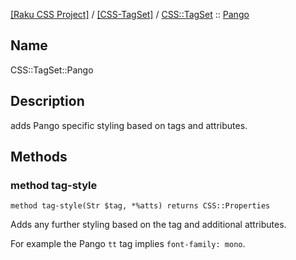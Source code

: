 [[Raku CSS Project]](https://css-raku.github.io)
 / [[CSS-TagSet]](https://css-raku.github.io/CSS-TagSet-raku)
 / [CSS::TagSet](https://css-raku.github.io/CSS-TagSet-raku/CSS/TagSet)
 :: [Pango](https://css-raku.github.io/CSS-TagSet-raku/CSS/TagSet/Pango)

Name
----

CSS::TagSet::Pango

Description
-----------

adds Pango specific styling based on tags and attributes.

Methods
-------

### method tag-style

    method tag-style(Str $tag, *%atts) returns CSS::Properties

Adds any further styling based on the tag and additional attributes.

For example the Pango `tt` tag implies `font-family: mono`.

